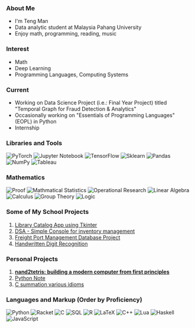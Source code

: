 <!--
**taimoon/taimoon** is a ✨ _special_ ✨ repository because its `README.md` (this file) appears on your GitHub profile.

Here are some ideas to get you started:

- 🔭 I’m currently working on ...
- 🌱 I’m currently learning ...
- 👯 I’m looking to collaborate on ...
- 🤔 I’m looking for help with ...
- 💬 Ask me about ...
- 📫 How to reach me: ...
- 😄 Pronouns: ...
- ⚡ Fun fact: ...
-->
### About Me
- I'm Teng Man
- Data analytic student at Malaysia Pahang University
- Enjoy math, programming, reading, music

### Interest
- Math
- Deep Learning
- Programming Languages, Computing Systems

### Current
- Working on Data Science Project (i.e.: Final Year Project) titled "Temporal Graph for Fraud Detection & Analytics"
- Occasionally working on "Essentials of Programming Languages" (EOPL) in Python
- Internship

### Libraries and Tools
![PyTorch](https://img.shields.io/badge/PyTorch-%23EE4C2C.svg?style=for-the-badge&logo=PyTorch&logoColor=white)
![Jupyter Notebook](https://img.shields.io/badge/jupyter-%23FA0F00.svg?style=for-the-badge&logo=jupyter&logoColor=white)
![TensorFlow](https://img.shields.io/badge/-TensorFlow-FF6F00?logo=TensorFlow&logoColor=white&style=for-the-badge)
![Sklearn](https://img.shields.io/badge/-Sklearn-F7931E?logo=scikit-learn&logoColor=white&style=for-the-badge)
![Pandas](https://img.shields.io/badge/pandas-%23150458.svg?style=for-the-badge&logo=pandas&logoColor=white)
![NumPy](https://img.shields.io/badge/numpy-%23013243.svg?style=for-the-badge&logo=numpy&logoColor=white)
![Tableau](https://img.shields.io/badge/Tableau-E97627?style=for-the-badge&logo=Tableau&logoColor=white)

### Mathematics
![Proof](https://img.shields.io/badge/-Proof-brightgreen?style=for-the-badge)
![Mathmatical Statistics](https://img.shields.io/badge/-Statistics-brightgreen?style=for-the-badge)
![Operational Research](https://img.shields.io/badge/-Operational%20Research-brightgreen?style=for-the-badge)
![Linear Algebra](https://img.shields.io/badge/-Linear%20Algebra-brightgreen?style=for-the-badge)
![Calculus](https://img.shields.io/badge/-Calculus-orange?style=for-the-badge)
![Group Theory](https://img.shields.io/badge/-Group%20Theory-inactive?style=for-the-badge)
![Logic](https://img.shields.io/badge/-Logic-inactive?style=for-the-badge)

### Some of My School Projects
1. [Library Catalog App using Tkinter](https://github.com/taimoon/DSP-project-Library-Catalog)
2. [DSA - Simple Console for inventory management](https://github.com/taimoon/DSAGroupProject)
3. [Freight Port Management Database Project](https://github.com/taimoon/database-project)
4. [Handwritten Digit Recognition](https://github.com/taimoon/handwritten-digits-recognition)

### Personal Projects
1. **[nand2tetris: building a modern computer from first principles](https://github.com/taimoon/nand2tetris)**
2. [Python Note](https://github.com/taimoon/Note)
3. [C summation various idioms](https://github.com/taimoon/C-summation-example/blob/main/main.c)

### Languages and Markup (Order by Proficiency)
![Python](https://img.shields.io/badge/python-3670A0?style=for-the-badge&logo=python&logoColor=ffdd54)
![Racket](https://img.shields.io/badge/-Racket-inactive?style=for-the-badge)
![C](https://img.shields.io/badge/c-%2300599C.svg?style=for-the-badge&logo=c&logoColor=white)
![SQL](https://img.shields.io/badge/-SQL-CC2927?logo=SQLite&logoColor=white&style=for-the-badge)
![R](https://img.shields.io/badge/r-%23276DC3.svg?style=for-the-badge&logo=r&logoColor=white)
![LaTeX](https://img.shields.io/badge/latex-%23008080.svg?style=for-the-badge&logo=latex&logoColor=white)
![C++](https://img.shields.io/badge/c++-%2300599C.svg?style=for-the-badge&logo=c%2B%2B&logoColor=white)
![Lua](https://img.shields.io/badge/lua-%232C2D72.svg?style=for-the-badge&logo=lua&logoColor=white)
![Haskell](https://img.shields.io/badge/Haskell-5e5086?style=for-the-badge&logo=haskell&logoColor=white)
![JavaScript](https://img.shields.io/badge/javascript-%23323330.svg?style=for-the-badge&logo=javascript&logoColor=%23F7DF1E)
